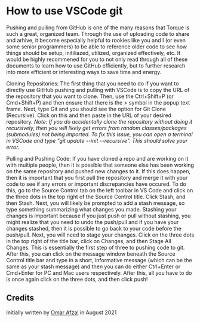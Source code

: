 # How to use VSCode git

Pushing and pulling from GitHub is one of the many reasons that Torque is such a great, organized team. Through the use of uploading code to share and arhive, it become especially helpful to rookies like you and I (or even some senior programmers) to be able to reference older code to see how things should be setup, initiliazed, utilized, organized effectively, etc. It would be highly recommened for you to not only read through all of these documents to learn how to use GitHub efficiently, but to further research into more efficient or interesting ways to save time and energy.

Cloning Repositories:
The first thing that you need to do if you want to directly use GitHub pushing and pulling with VSCode is to copy the URL of the repository that you want to clone. Then, use the Ctrl+Shift+P (or Cmd+Shift+P) and then ensure that there is the > symbol in the popup text frame.
Next, type Git and you should see the option for Git Clone (Recursive). Click on this and then paste in the URL of your desired repository. 
*Note: If you do accidentally clone the repository without doing it recursively, then you will likely get errors from random classes/packages (submodules) not being imported. To fix this issue, you can open a terminal in VSCode and type "git update --init --recursive". This should solve your error.*

Pulling and Pushing Code:
If you have cloned a repo and are working on it with multiple people, then it is possible that someone else has been working on the same repository and pushed new changes to it. If this does happen, then it is important that you first pull the repository and merge it with your code to see if any errors or important discrepancies have occured. To do this, go to the Source Control tab on the left toolbar in VS Code and click on the three dots in the top right of the Source Control title. Click Stash, and then Stash. Next, you will likely be prompted to add a stash message, so type something summarizing what changes you made. Stashing your changes is important because if you just push or pull without stashing, you might realize that you need to undo the push/pull and if you have your changes stashed, then it is possible to go back to your code before the push/pull. Next, you will need to stage your changes. Click on the three dots in the top right of the title bar, click on Changes, and then Stage All Changes. This is essentially the first step of three to pushing code to git. After this, you can click on the message window beneath the Source Control title bar and type in a short, informative message (which can be the same as your stash message) and then you can do either Ctrl+Enter or Cmd+Enter for PC and Mac users respectively. After this, all you have to do is once again click on the three dots, and then click push!

## Credits

Initially written by [Omar Afzal](https://github.com/0mara) in August 2021
